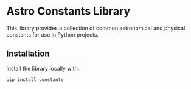 # Astro Constants Library

This library provides a collection of common astronomical and physical constants for use in Python projects.

## Installation
Install the library locally with:
```bash
pip install constants
